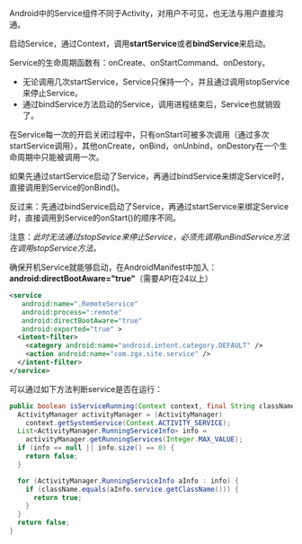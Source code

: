 Android中的Service组件不同于Activity，对用户不可见，也无法与用户直接沟通。

启动Service，通过Context，调用**startService**或者**bindService**来启动。

Service的生命周期函数有：onCreate、onStartCommand、onDestory。

- 无论调用几次startService，Service只保持一个，并且通过调用stopService来停止Service。
- 通过bindService方法启动的Service，调用进程结束后，Service也就销毁了。

在Service每一次的开启关闭过程中，只有onStart可被多次调用（通过多次startService调用），其他onCreate，onBind，onUnbind，onDestory在一个生命周期中只能被调用一次。

如果先通过startService启动了Service，再通过bindService来绑定Service时，直接调用到Service的onBind()。

反过来：先通过bindService启动了Service，再通过startService来绑定Service时，直接调用到Service的onStart()的顺序不同。

注意：*此时无法通过stopSevice来停止Service，必须先调用unBindService方法在调用stopService方法。*

确保开机Service就能够启动，在AndroidManifest中加入：**android:directBootAware="true"**（需要API在24以上）

```xml
<service
   android:name=".RemoteService"
   android:process=":remote"
   android:directBootAware="true"
   android:exported="true" >
  <intent-filter>
    <category android:name="android.intent.category.DEFAULT" />
    <action android:name="com.zgx.site.service" />
  </intent-filter>
</service>
```

可以通过如下方法判断service是否在运行：

```java
public boolean isServiceRunning(Context context, final String className) {
  ActivityManager activityManager = (ActivityManager) 		
    context.getSystemService(Context.ACTIVITY_SERVICE);
  List<ActivityManager.RunningServiceInfo> info = 
    activityManager.getRunningServices(Integer.MAX_VALUE);
  if (info == null || info.size() == 0) {
    return false;
  }

  for (ActivityManager.RunningServiceInfo aInfo : info) {
    if (className.equals(aInfo.service.getClassName())) {
      return true;
    }
  }
  return false;
}
```